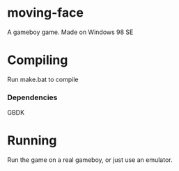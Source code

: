 # moving-face
A gameboy game. Made on Windows 98 SE
# Compiling
Run make.bat to compile
### Dependencies
GBDK
# Running
Run the game on a real gameboy, or just use an emulator.
